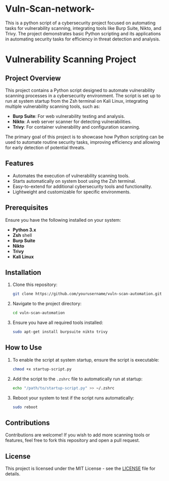 # Vuln-Scan-network-
This is a python script of a cybersecurity project focused on automating tasks for vulnerability scanning, integrating tools like Burp Suite, Nikto, and Trivy. The project demonstrates basic Python scripting and its applications in automating security tasks for efficiency in threat detection and analysis.





# Vulnerability Scanning Project

## Project Overview
This project contains a Python script designed to automate vulnerability scanning processes in a cybersecurity environment. The script is set up to run at system startup from the Zsh terminal on Kali Linux, integrating multiple vulnerability scanning tools, such as:

- **Burp Suite**: For web vulnerability testing and analysis.
- **Nikto**: A web server scanner for detecting vulnerabilities.
- **Trivy**: For container vulnerability and configuration scanning.

The primary goal of this project is to showcase how Python scripting can be used to automate routine security tasks, improving efficiency and allowing for early detection of potential threats.

## Features
- Automates the execution of vulnerability scanning tools.
- Starts automatically on system boot using the Zsh terminal.
- Easy-to-extend for additional cybersecurity tools and functionality.
- Lightweight and customizable for specific environments.

## Prerequisites
Ensure you have the following installed on your system:
- **Python 3.x**
- **Zsh** shell
- **Burp Suite**
- **Nikto**
- **Trivy**
- **Kali Linux**

## Installation

1. Clone this repository:
    ```bash
    git clone https://github.com/yourusername/vuln-scan-automation.git
    ```

2. Navigate to the project directory:
    ```bash
    cd vuln-scan-automation
    ```

3. Ensure you have all required tools installed:
    ```bash
    sudo apt-get install burpsuite nikto trivy
    ```

## How to Use
1. To enable the script at system startup, ensure the script is executable:
    ```bash
    chmod +x startup-script.py
    ```

2. Add the script to the `.zshrc` file to automatically run at startup:
    ```bash
    echo "/path/to/startup-script.py" >> ~/.zshrc
    ```

3. Reboot your system to test if the script runs automatically:
    ```bash
    sudo reboot
    ```

## Contributions
Contributions are welcome! If you wish to add more scanning tools or features, feel free to fork this repository and open a pull request.

## License
This project is licensed under the MIT License - see the [LICENSE](LICENSE) file for details.

